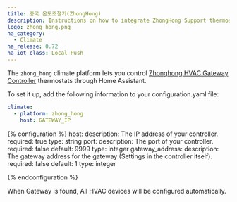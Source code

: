 ```yaml
---
title: 중국 온도조절기(ZhongHong)
description: Instructions on how to integrate ZhongHong Support thermostats within Home Assistant.
logo: zhong_hong.png
ha_category:
  - Climate
ha_release: 0.72
ha_iot_class: Local Push
---
```


The `zhong_hong` climate platform lets you control [Zhonghong HVAC Gateway Controller](http://zhonghongtech.cn/v1/index.shtml) thermostats through Home Assistant.

To set it up, add the following information to your configuration.yaml file:

```yaml
climate:
  - platform: zhong_hong
    host: GATEWAY_IP
```

{% configuration %}
host:
  description: The IP address of your controller.
  required: true
  type: string
port:
  description: The port of your controller.
  required: false
  default: 9999
  type: integer
gateway_address:
  description: The gateway address for the gateway (Settings in the controller itself).
  required: false
  default: 1
  type: integer

{% endconfiguration %}

When Gateway is found, All HVAC devices will be configured automatically.
